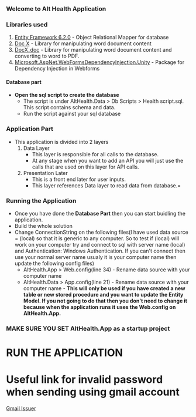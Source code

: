 ### Welcome to Alt Health Application

### Libraries used
1. [Entity Framework 6.2.0](https://www.nuget.org/packages/EntityFramework) - Object Relational Mapper for database
2. [Doc X](https://www.nuget.org/packages/DocX/1.0.0.22) - Library for manipulating word document content
3. [DocX_doc](https://www.nuget.org/packages/DocX_Doc/1.0.0) - Library for manipulating word document content and converting to word to PDF.
4. [Microsoft.AspNet.WebFormsDependencyInjection.Unity](https://www.nuget.org/packages/Microsoft.AspNet.WebFormsDependencyInjection.Unity/) - Package for Dependency Injection in Webforms
#### Database part
* **Open the sql script to create the database**
  * The script is under AltHealth.Data > Db Scripts > Health script.sql. This script contains schema and data.
  * Run the script against your sql database

### Application Part

* This application is divided into 2 layers
	1. Data Layer
	     * This layer is responsible for all calls to the database.
		 * At any stage when you want to add an API you will just use the calls that are used on this layer for API calls.
	2. Presentation Later
	   * This is a front end later for user inputs.
	   * This layer references Data layer to read data from database.=
### Running the Application
* Once you have done the **Database Part** then you can start buidling the application.
* Build the whole solution
* Change ConnectionString on the following files(I have used data source = (local) so that it is generic to any computer. So to test if (local) will work on your computer try and connect to sql with server name (local) and Authentication: Windows Authentication. If you can't connect then use your normal server name usualy it is your computer name then update the following config files)
  * AltHealth.App > Web.config(line 34) - Rename data source with your computer name
  * AltHealth.Data > App.config(line 21) - Rename data source with your computer name - **This will only be used if you have created a new table or new stored procedure and you want to update the Entity Model. If you not going to do that then you don't need to change it because when the application runs it uses the Web.config on AltHealth.App.**
 

### MAKE SURE YOU SET AltHealth.App as a startup project

# RUN THE APPLICATION


# Useful link for invalid password when sending using gmail account

[Gmail Issuer](https://www.google.com/settings/security/lesssecureapps)